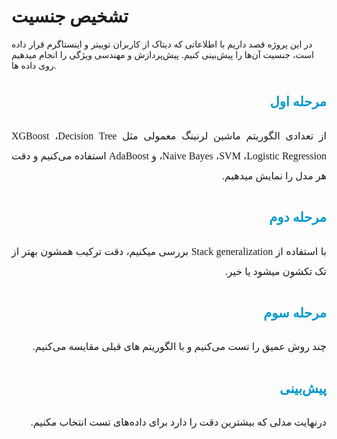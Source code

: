 #  تشخیص جنسیت


در این پروژه قصد داریم با اطلاعاتی که دیتاک از کاربران توییتر و اینستاگرم قرار داده است، جنسیت آن‌ها را پیش‌بینی کنیم.
پیش‌پردازش و مهندسی ویژگی را انجام میدهیم روی داده ها.


<h2 align=right style="line-height:200%;font-family:vazir;color:#0099cc">
<font face="vazir" color="#0099cc">
مرحله اول
</font>
</h2>
<p dir=rtl style="direction: rtl; text-align: justify; line-height:200%; font-family:vazir; font-size:medium">
<font face="vazir" size=3>
    از تعدادی الگوریتم ماشین لرنینگ معمولی مثل XGBoost ،Decision Tree ،Naive Bayes ،SVM ،Logistic Regression و  AdaBoost    استفاده می‌کنیم 
 و دقت هر مدل را نمایش میدهیم.

</font>
</p>

<h2 align=right style="line-height:200%;font-family:vazir;color:#0099cc">
<font face="vazir" color="#0099cc">
مرحله دوم
</font>
</h2>
<p dir=rtl style="direction: rtl; text-align: justify; line-height:200%; font-family:vazir; font-size:medium">
<font face="vazir" size=3>
  با استفاده از Stack generalization بررسی میکنیم، دقت ترکیب همشون بهتر از تک تکشون میشود یا خیر.

</font>
</p>

<h2 align=right style="line-height:200%;font-family:vazir;color:#0099cc">
<font face="vazir" color="#0099cc">
مرحله سوم
</font>
</h2>
<p dir=rtl style="direction: rtl; text-align: justify; line-height:200%; font-family:vazir; font-size:medium">
<font face="vazir" size=3>
  چند روش عمیق را تست می‌کنیم و با الگوریتم های قبلی مقایسه می‌کنیم.

</font>
</p>
<h2 align=right style="line-height:200%;font-family:vazir;color:#0099cc">
<font face="vazir" color="#0099cc">
پیش‌بینی
</font>
</h2>
<p dir=rtl style="direction: rtl; text-align: justify; line-height:200%; font-family:vazir; font-size:medium">
<font face="vazir" size=3>
  درنهایت مدلی که بیشترین دقت را دارد برای داده‌های تست انتخاب مکنیم.

</font>
</p>





